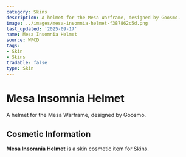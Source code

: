 ```yaml
---
category: Skins
description: A helmet for the Mesa Warframe, designed by Goosmo.
image: ../images/mesa-insomnia-helmet-f387862c5d.png
last_updated: '2025-09-17'
name: Mesa Insomnia Helmet
source: WFCD
tags:
- Skin
- Skins
tradable: false
type: Skin
---
```


# Mesa Insomnia Helmet

A helmet for the Mesa Warframe, designed by Goosmo.

## Cosmetic Information

**Mesa Insomnia Helmet** is a skin cosmetic item for Skins.

